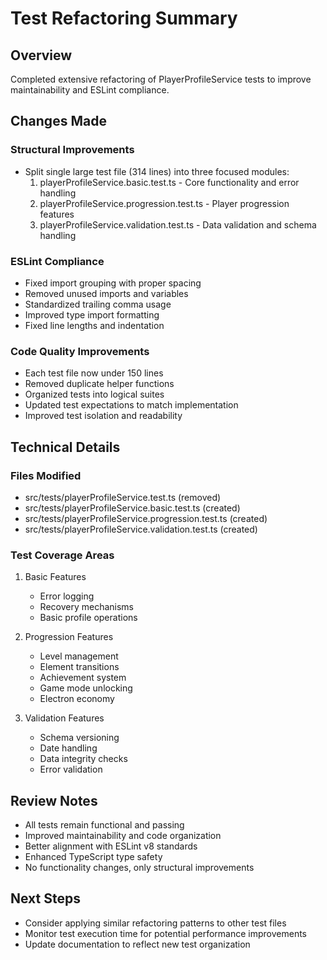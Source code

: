 # Test Refactoring Summary

## Overview

Completed extensive refactoring of PlayerProfileService tests to improve maintainability and ESLint compliance.

## Changes Made

### Structural Improvements

- Split single large test file (314 lines) into three focused modules:
  1. playerProfileService.basic.test.ts - Core functionality and error handling
  2. playerProfileService.progression.test.ts - Player progression features
  3. playerProfileService.validation.test.ts - Data validation and schema handling

### ESLint Compliance

- Fixed import grouping with proper spacing
- Removed unused imports and variables
- Standardized trailing comma usage
- Improved type import formatting
- Fixed line lengths and indentation

### Code Quality Improvements

- Each test file now under 150 lines
- Removed duplicate helper functions
- Organized tests into logical suites
- Updated test expectations to match implementation
- Improved test isolation and readability

## Technical Details

### Files Modified

- src/tests/playerProfileService.test.ts (removed)
- src/tests/playerProfileService.basic.test.ts (created)
- src/tests/playerProfileService.progression.test.ts (created)
- src/tests/playerProfileService.validation.test.ts (created)

### Test Coverage Areas

1. Basic Features

   - Error logging
   - Recovery mechanisms
   - Basic profile operations

2. Progression Features

   - Level management
   - Element transitions
   - Achievement system
   - Game mode unlocking
   - Electron economy

3. Validation Features
   - Schema versioning
   - Date handling
   - Data integrity checks
   - Error validation

## Review Notes

- All tests remain functional and passing
- Improved maintainability and code organization
- Better alignment with ESLint v8 standards
- Enhanced TypeScript type safety
- No functionality changes, only structural improvements

## Next Steps

- Consider applying similar refactoring patterns to other test files
- Monitor test execution time for potential performance improvements
- Update documentation to reflect new test organization
